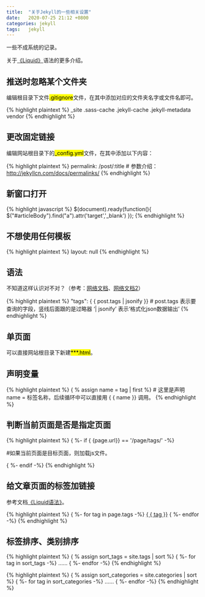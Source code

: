 ```yaml
---
title:  "关于Jekyll的一些相关设置"  
date:   2020-07-25 21:12 +0800
categories: jekyll
tags:   jekyll
---
```


一些不成系统的记录。

关于[《Liquid》](https://shopify.github.io/liquid/basics/introduction/)语法的更多介绍。

## 推送时忽略某个文件夹

编辑根目录下文件<mark>.gitignore</mark>文件，在其中添加对应的文件夹名字或文件名即可。

{% highlight plaintext %}
_site
.sass-cache
.jekyll-cache
.jekyll-metadata
vendor
{% endhighlight %}


## 更改固定链接
编辑网站根目录下的<mark>_config.yml</mark>文件，在其中添加以下内容：

{% highlight plaintext %}
permalink: /post/:title     # 参数介绍：http://jekyllcn.com/docs/permalinks/
{% endhighlight %}

## 新窗口打开

{% highlight javascript %}
$(document).ready(function(){
    $("#articleBody").find("a").attr('target','_blank')
});
{% endhighlight %}

## 不想使用任何模板

{% highlight plaintext %}
layout: null
{% endhighlight %}


## 语法

不知道这样认识对不对？（参考：[网络文档](https://www.dazhuanlan.com/2019/09/25/5d8ade56f342c/)、[网络文档2](https://www.jianshu.com/p/c04475ba80e4)）

{% highlight plaintext %}
"tags": { { post.tags | jsonify }}   # post.tags 表示要查询的字段，竖线后面跟的是过略器 ‘| jsonify’ 表示‘格式化json数据输出’
{% endhighlight %}

## 单页面

可以直接网站根目录下新建<mark>***.html</mark>。

## 声明变量

{% highlight plaintext %}
{ % assign name = tag | first %}    # 这里是声明 name = 标签名称，后续循环中可以直接用 { { name }} 调用。
{% endhighlight %}

## 判断当前页面是否是指定页面

{% highlight plaintext %}
{ %- if { {page.url}} == '/page/tags/' -%}
<script src='{ { "/assets/js/wzm_tags.js" | relative_url }}'></script>  #如果当前页面是目标页面，则加载js文件。
{ %- endif -%}
{% endhighlight %}

## 给文章页面的标签加链接

参考文档[《Liquid语法》](https://www.jianshu.com/p/4224b8ea0ec0)。

{% highlight plaintext %}
{ %- for tag in page.tags -%}
<a href="/page/tags/#{ { tag }}">{ { tag }}</a>
{ %- endfor -%}
{% endhighlight %}


## 标签排序、类别排序

{% highlight plaintext %}
{ % assign sort_tags = site.tags | sort %}
{ %- for tag in sort_tags -%}
……
{ %- endfor -%}
{% endhighlight %}

{% highlight plaintext %}
{ % assign sort_categories = site.categories | sort %}
{ %- for tag in sort_categories -%}
……
{ %- endfor -%}
{% endhighlight %}


